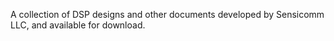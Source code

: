A collection of DSP designs and other documents developed by Sensicomm LLC, and available for download.